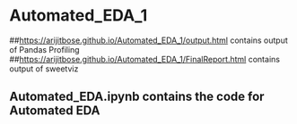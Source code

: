 # Automated_EDA_1

##https://arijitbose.github.io/Automated_EDA_1/output.html contains output of Pandas Profiling
##https://arijitbose.github.io/Automated_EDA_1/FinalReport.html contains output of sweetviz
## Automated_EDA.ipynb contains the code for Automated EDA
